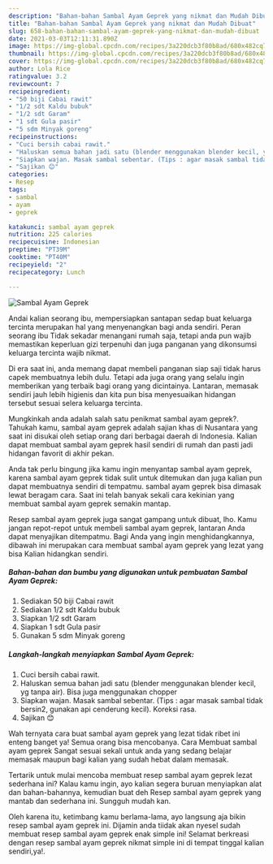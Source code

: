 ```yaml
---
description: "Bahan-bahan Sambal Ayam Geprek yang nikmat dan Mudah Dibuat"
title: "Bahan-bahan Sambal Ayam Geprek yang nikmat dan Mudah Dibuat"
slug: 658-bahan-bahan-sambal-ayam-geprek-yang-nikmat-dan-mudah-dibuat
date: 2021-03-03T12:11:31.890Z
image: https://img-global.cpcdn.com/recipes/3a220dcb3f80b8ad/680x482cq70/sambal-ayam-geprek-foto-resep-utama.jpg
thumbnail: https://img-global.cpcdn.com/recipes/3a220dcb3f80b8ad/680x482cq70/sambal-ayam-geprek-foto-resep-utama.jpg
cover: https://img-global.cpcdn.com/recipes/3a220dcb3f80b8ad/680x482cq70/sambal-ayam-geprek-foto-resep-utama.jpg
author: Lola Rice
ratingvalue: 3.2
reviewcount: 7
recipeingredient:
- "50 biji Cabai rawit"
- "1/2 sdt Kaldu bubuk"
- "1/2 sdt Garam"
- "1 sdt Gula pasir"
- "5 sdm Minyak goreng"
recipeinstructions:
- "Cuci bersih cabai rawit."
- "Haluskan semua bahan jadi satu (blender menggunakan blender kecil, yg tanpa air). Bisa juga menggunakan chopper"
- "Siapkan wajan. Masak sambal sebentar. (Tips : agar masak sambal tidak bersin2, gunakan api cenderung kecil). Koreksi rasa."
- "Sajikan 😊"
categories:
- Resep
tags:
- sambal
- ayam
- geprek

katakunci: sambal ayam geprek 
nutrition: 225 calories
recipecuisine: Indonesian
preptime: "PT39M"
cooktime: "PT40M"
recipeyield: "2"
recipecategory: Lunch

---
```



![Sambal Ayam Geprek](https://img-global.cpcdn.com/recipes/3a220dcb3f80b8ad/680x482cq70/sambal-ayam-geprek-foto-resep-utama.jpg)

Andai kalian seorang ibu, mempersiapkan santapan sedap buat keluarga tercinta merupakan hal yang menyenangkan bagi anda sendiri. Peran seorang ibu Tidak sekadar menangani rumah saja, tetapi anda pun wajib memastikan keperluan gizi terpenuhi dan juga panganan yang dikonsumsi keluarga tercinta wajib nikmat.

Di era  saat ini, anda memang dapat membeli panganan siap saji tidak harus capek membuatnya lebih dulu. Tetapi ada juga orang yang selalu ingin memberikan yang terbaik bagi orang yang dicintainya. Lantaran, memasak sendiri jauh lebih higienis dan kita pun bisa menyesuaikan hidangan tersebut sesuai selera keluarga tercinta. 



Mungkinkah anda adalah salah satu penikmat sambal ayam geprek?. Tahukah kamu, sambal ayam geprek adalah sajian khas di Nusantara yang saat ini disukai oleh setiap orang dari berbagai daerah di Indonesia. Kalian dapat membuat sambal ayam geprek hasil sendiri di rumah dan pasti jadi hidangan favorit di akhir pekan.

Anda tak perlu bingung jika kamu ingin menyantap sambal ayam geprek, karena sambal ayam geprek tidak sulit untuk ditemukan dan juga kalian pun dapat membuatnya sendiri di tempatmu. sambal ayam geprek bisa dimasak lewat beragam cara. Saat ini telah banyak sekali cara kekinian yang membuat sambal ayam geprek semakin mantap.

Resep sambal ayam geprek juga sangat gampang untuk dibuat, lho. Kamu jangan repot-repot untuk membeli sambal ayam geprek, lantaran Anda dapat menyajikan ditempatmu. Bagi Anda yang ingin menghidangkannya, dibawah ini merupakan cara membuat sambal ayam geprek yang lezat yang bisa Kalian hidangkan sendiri.

<!--inarticleads1-->

##### Bahan-bahan dan bumbu yang digunakan untuk pembuatan Sambal Ayam Geprek:

1. Sediakan 50 biji Cabai rawit
1. Sediakan 1/2 sdt Kaldu bubuk
1. Siapkan 1/2 sdt Garam
1. Siapkan 1 sdt Gula pasir
1. Gunakan 5 sdm Minyak goreng




<!--inarticleads2-->

##### Langkah-langkah menyiapkan Sambal Ayam Geprek:

1. Cuci bersih cabai rawit.
1. Haluskan semua bahan jadi satu (blender menggunakan blender kecil, yg tanpa air). Bisa juga menggunakan chopper
1. Siapkan wajan. Masak sambal sebentar. (Tips : agar masak sambal tidak bersin2, gunakan api cenderung kecil). Koreksi rasa.
1. Sajikan 😊




Wah ternyata cara buat sambal ayam geprek yang lezat tidak ribet ini enteng banget ya! Semua orang bisa mencobanya. Cara Membuat sambal ayam geprek Sangat sesuai sekali untuk anda yang sedang belajar memasak maupun bagi kalian yang sudah hebat dalam memasak.

Tertarik untuk mulai mencoba membuat resep sambal ayam geprek lezat sederhana ini? Kalau kamu ingin, ayo kalian segera buruan menyiapkan alat dan bahan-bahannya, kemudian buat deh Resep sambal ayam geprek yang mantab dan sederhana ini. Sungguh mudah kan. 

Oleh karena itu, ketimbang kamu berlama-lama, ayo langsung aja bikin resep sambal ayam geprek ini. Dijamin anda tiidak akan nyesel sudah membuat resep sambal ayam geprek enak simple ini! Selamat berkreasi dengan resep sambal ayam geprek nikmat simple ini di tempat tinggal kalian sendiri,ya!.

